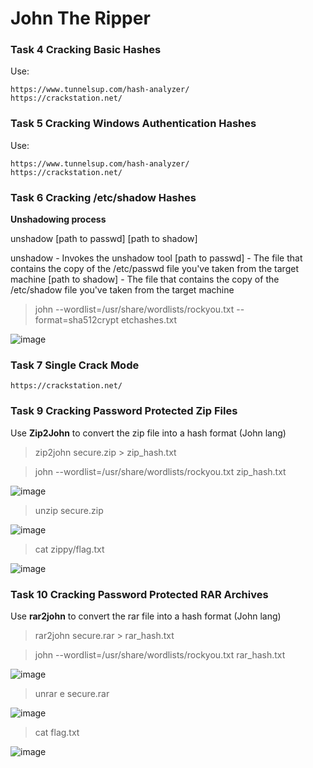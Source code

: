 # John The Ripper

### Task 4 Cracking Basic Hashes

Use:
```
https://www.tunnelsup.com/hash-analyzer/
https://crackstation.net/
```

### Task 5 Cracking Windows Authentication Hashes

Use:
```
https://www.tunnelsup.com/hash-analyzer/
https://crackstation.net/
```

### Task 6 Cracking /etc/shadow Hashes

**Unshadowing process**

unshadow [path to passwd] [path to shadow]

unshadow - Invokes the unshadow tool
[path to passwd] - The file that contains the copy of the /etc/passwd file you've taken from the target machine
[path to shadow] - The file that contains the copy of the /etc/shadow file you've taken from the target machine

> john --wordlist=/usr/share/wordlists/rockyou.txt --format=sha512crypt etchashes.txt

![image](https://user-images.githubusercontent.com/44063862/159829261-05f0ccc2-2a2b-49a6-9ae1-b6ca008d6ecb.png)

### Task 7 Single Crack Mode

```
https://crackstation.net/
```

### Task 9 Cracking Password Protected Zip Files

Use **Zip2John** to convert the zip file into a hash format (John lang)

> zip2john secure.zip > zip_hash.txt

> john --wordlist=/usr/share/wordlists/rockyou.txt zip_hash.txt

![image](https://user-images.githubusercontent.com/44063862/159833276-e0a0563f-a392-4704-bcd3-d43c749072cc.png)

> unzip secure.zip 

![image](https://user-images.githubusercontent.com/44063862/159833502-4ed3b0e5-7cb9-44e5-991a-0ce0b61e7c76.png)

> cat zippy/flag.txt 

![image](https://user-images.githubusercontent.com/44063862/159833546-44104598-e237-4262-91d2-76977ebe9d58.png)

### Task 10 Cracking Password Protected RAR Archives

Use **rar2john** to convert the rar file into a hash format (John lang)

> rar2john secure.rar > rar_hash.txt

> john --wordlist=/usr/share/wordlists/rockyou.txt rar_hash.txt

![image](https://user-images.githubusercontent.com/44063862/159835172-06070867-5792-4246-8bcd-0a6579745205.png)

> unrar e secure.rar

![image](https://user-images.githubusercontent.com/44063862/159836368-c1d5be3c-da33-4ada-9634-bdf75359d85b.png)

> cat flag.txt

![image](https://user-images.githubusercontent.com/44063862/159836336-a3da5af9-32c4-48d0-a506-e8faee78c6d2.png)




